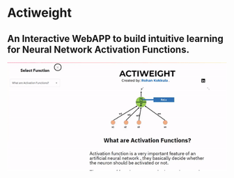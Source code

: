 # Actiweight
## An Interactive WebAPP to build intuitive learning for Neural Network Activation Functions.
<img align="center" src="actiweight.gif" width=700px>
